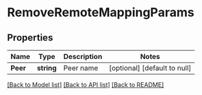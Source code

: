 # RemoveRemoteMappingParams

## Properties
Name | Type | Description | Notes
------------ | ------------- | ------------- | -------------
**Peer** | **string** | Peer name | [optional] [default to null]

[[Back to Model list]](../README.md#documentation-for-models) [[Back to API list]](../README.md#documentation-for-api-endpoints) [[Back to README]](../README.md)


